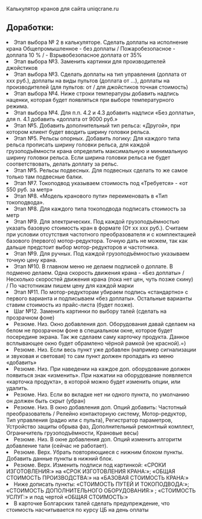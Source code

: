 Калькулятор кранов для сайта uniqcrane.ru

<h2>Доработки:</h2>
<li class="in_work">Этап выбора № 2 в калькуляторе. Сделать доплаты на исполнение крана Общепромышленное  - без доплаты / Пожаробезопасное - доплата 10 %  / - Взрывобезопасное доплата от 35%</li>
<li class="in_work">Этап выбора №3. Заменить картинки для производителей джойстиков</li>
<li class="in_work">Этап выбора №3. Сделать доплаты на тип управления (доплата от ххх руб.), доплаты на виды пультов (доплата от …), доплаты на производителей (для пультов: от / для джойстиков точная стоимость)</li>
<li class="in_work">Этап выбора №4. Ниже строки температуры добавить надпись наценки, которая будет появляться при выборе температурного режима.</li>
<li class="in_work">Этап выбора №4. Для п.п. 4.2 и 4.3 добавить надписи «Без доплаты», для п. 4.1 добавить «доплата от 9000 руб.»</li>
<li class="in_work">Этап №5. Добавить дополнительный тип рельса: «Другой», при котором клиент будет вводить ширину головки рельса.</li>
<li class="in_work">Этап №5. Рельсы опорных. Добавить логику: Для каждого типа рельса прописать ширину головки рельса, для каждой грузоподъёмности крана определить максимальную и минимальную ширину головки рельса. Если ширина головки рельса не будет соответствовать, делать доплату за рельс.</li>
<li class="in_work">Этап №5. Рельсы подвесных. Для подвесных сделать то же самое только там подвесные балки.</li>
<li class="in_work">Этап №7. Токоподвод указываем стоимость под «Требуется» - «от 550 руб. за метр»</li>
<li class="in_work">Этап №8. «Модель кранового пути» переименовать в «Тип токоподвода». </li>
<li class="in_work">Этап №8. Для каждого типа токоподвода подписать стоимость за метр</li>
<li class="in_work">Этап №9. Для электрических. Под каждой грузоподъёмностью указать базовую стоимость кран в формате (От хх ххх руб.). Считаем при условии отсутствия частотного преобразователя и с комплектацией базового (первого) мотор-редуктора. Точную дать не можем, так как дальше предстоит выбор мотор-редукторов и частотника.</li>
<li class="in_work">Этап №9. Для ручных. Под каждой грузоподъёмностью указываем точную цену крана.</li>
<li class="in_work">Этап №10. В главном меню не делаем подписей о доплате. В подменю делаем. Одна скорость движения крана - «Без доплаты» / Несколько скоростей движения крана (пока нет цен, чуть позже скину) / По частотникам пишем цену для каждой марки</li>
<li class="in_work">Этап №11. По мотор-редукторам убираем подпись «стандартно» с первого варианта и подписываем «без доплаты». Остальные варианты ставим стоимость из прайс-листа (будет позже).</li>
<li class="in_work">Шаг №12. Заменить картинки по выбору талей (сделать на прозрачном фоне)</li>
<li class="in_work">Резюме. Низ. Окно добавления доп. Оборудования давай сделаем на белом не прозрачном фоне в специальном окне, которое будет посередине экрана. Так же сделаем саму карточку продукта. Данное всплывающее окно будет обрамлено чёрной рамкой (не красной).=)</li>
<li class="in_work">Резюме. Низ. Если весь пункт уже добавлен (например сигнализации и звуковая и световая) то сам пункт должен пропадать из меню «добавить»</li>
<li class="in_work">Резюме. Низ. При наведении на каждое доп. оборудование должен появиться знак «изменить». При нажатии на оборудование появляется «карточка продукта», в которой можно будет изменить опции, или удалить.</li>
<li class="in_work">Резюме. Низ. Если во вкладке нет ни одного пункта, по умолчанию он должен быть скрыт (убран)</li>
<li class="in_work">Резюме. Низ. В окно добавления доп. Опций добавить: Частотный преобразователь / Релейно контакторную систему, Мотор-редуктор, Тип управления (радио или с пульта), Регистратор параметров, Устройство защиты обрыва фаз, Дополнительный ремонтный комплект, Ограничитель грузоподъёмности, Крановые весы)  </li>
<li class="in_work">Резюме. Низ. В окне добавления доп. Опций изменить алгоритм добавление тали (сейчас не работает).</li>
<li class="in_work">Резюме. Верх. Убрать повторяющиеся с нижним блоком пункты. Добавить данные пункты в нижний блок.</li>
<li class="in_work">Резюме. Верх. Изменить подписи под картинкой: «СРОКИ ИЗГОТОВЛЕНИЯ:» на «СРОК ИЗГОТОВЛЕНИЯ КРАНА:»; «ОБЩАЯ СТОИМОСТЬ ПРОИЗВОДСТВА:» на «БАЗОВАЯ СТОИМОСТЬ КРАНА:»</li>
<li class="in_work">Ниже дописать пункты: «СТОИМОСТЬ ПУТЕЙ И ТОКОПОДВОДА:»; «СТОИМОСТЬ ДОПОЛНИТЕЛЬНОГО ОБОРУДОВАНИЯ:» ; «СТОИМОСТЬ УСЛУГ:» и под чертой «ОБЩАЯ СТОИМОСТЬ:»</li>
<li class="in_work">В карточке Болгарских талей сделать предупреждение, что стоимость насчитывается по курсу ЦБ на день оплаты</li>
